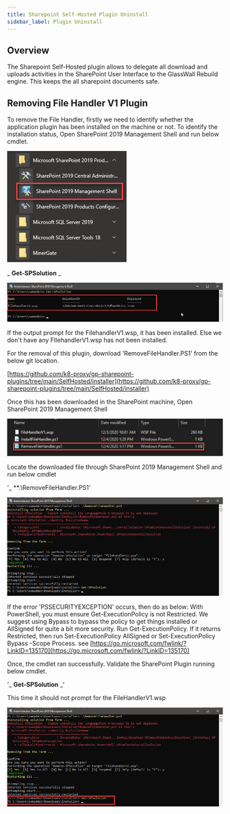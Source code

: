 ```yaml
---
title: Sharepoint Self-Hosted Plugin Uninstall
sidebar_label: Plugin Uninstall
---
```


## Overview

The Sharepoint Self-Hosted plugin allows to delegate all download and uploads activities in the SharePoint User Interface to the GlassWall Rebuild engine. This keeps the all sharepoint documents safe.


## Removing File Handler V1 Plugin

To remove the File Handler, firstly we need to identify whether the application plugin has been installed on the machine or not. To identify the installation status, Open SharePoint 2019 Management Shell and run below cmdlet.

![](../../../../static/img/docs/websites/sharepoint/self-hosted/image029.png)

_ **Get-SPSolution** _

![](../../../../static/img/docs/websites/sharepoint/self-hosted/image030.png)

If the output prompt for the FilehandlerV1.wsp, it has been installed. Else we don't have any FIlehandlerV1.wsp has not been installed.

For the removal of this plugin, download 'RemoveFileHandler.PS1' from the below git location.

[https://github.com/k8-proxy/gp-sharepoint-plugins/tree/main/SelfHosted/installer](https://github.com/k8-proxy/gp-sharepoint-plugins/tree/main/SelfHosted/installer)

Once this has been downloaded in the SharePoint machine, Open SharePoint 2019 Management Shell

![](../../../../static/img/docs/websites/sharepoint/self-hosted/image031.png)

Locate the downloaded file through SharePoint 2019 Management Shell and run below cmdlet

'_ **.\RemoveFileHandler.PS1'

![](../../../../static/img/docs/websites/sharepoint/self-hosted/image032.png)

If the error 'PSSECURITYEXCEPTION' occurs, then do as below:
With PowerShell, you must ensure Get-ExecutionPolicy is not Restricted. We suggest using Bypass to bypass the policy to get things installed or AllSigned for quite a bit more security.
Run Get-ExecutionPolicy. If it returns Restricted, then run Set-ExecutionPolicy AllSigned or Set-ExecutionPolicy Bypass -Scope Process.
see [https://go.microsoft.com/fwlink/?LinkID=135170](https://go.microsoft.com/fwlink/?LinkID=135170)

Once, the cmdlet ran successfully. Validate the SharePoint Plugin running below cmdlet.

'_ **Get-SPSolution** _'

This time it should not prompt for the FileHandlerV1.wsp

![](../../../../static/img/docs/websites/sharepoint/self-hosted/image033.png)